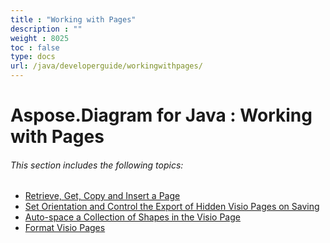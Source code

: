 ```yaml
---
title : "Working with Pages" 
description : "" 
weight : 8025 
toc : false
type: docs
url: /java/developerguide/workingwithpages/
---
```


# Aspose.Diagram for Java : Working with Pages


###### This section includes the following topics:  

*   [Retrieve, Get, Copy and Insert a Page](https://docs2.aspose.com/diagram/java/developerguide/workingwithpages/retrieve+get+copy+and+insert+a+page)
*   [Set Orientation and Control the Export of Hidden Visio Pages on Saving](https://docs2.aspose.com/diagram/java/developerguide/workingwithpages/set+orientation+and+control+the+export+of+hidden+visio+pages+on+saving)
*   [Auto-space a Collection of Shapes in the Visio Page](https://docs2.aspose.com/diagram/java/developerguide/workingwithpages/auto-space+a+collection+of+shapes+in+the+visio+page)
*   [Format Visio Pages](https://docs2.aspose.com/diagram/java/developerguide/workingwithpages/format+visio+pages)

